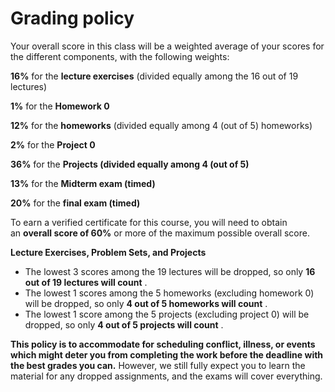 # Grading policy

Your overall score in this class will be a weighted average of your scores for the different components, with the following weights:

**16%** for the **lecture exercises** (divided equally among the 16 out of 19 lectures)

**1%** for the **Homework 0**

**12%** for the **homeworks** (divided equally among 4 (out of 5) homeworks)

**2%** for the **Project 0**

**36%** for the **Projects (divided equally among 4 (out of 5)**

**13%** for the **Midterm exam (timed)**

**20%** for the **final exam (timed)**

To earn a verified certificate for this course, you will need to obtain an **overall score of 60%** or more of the maximum possible overall score.

**Lecture Exercises, Problem Sets, and Projects**

- The lowest 3 scores among the 19 lectures will be dropped, so only **16 out of 19 lectures will count** .
- The lowest 1 scores among the 5 homeworks (excluding homework 0) will be dropped, so only **4 out of 5 homeworks will count** .
- The lowest 1 score among the 5 projects (excluding project 0) will be dropped, so only **4 out of 5 projects will count** .

**This policy is to accommodate for scheduling conflict, illness, or events which might deter you from completing the work before the deadline with the best grades you can.** However, we still fully expect you to learn the material for any dropped assignments, and the exams will cover everything.